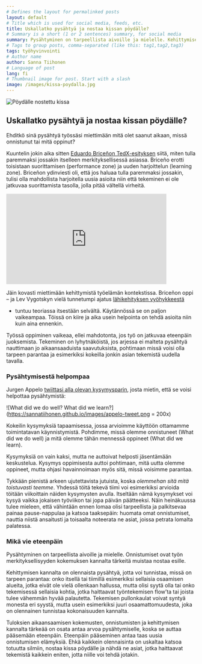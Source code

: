 ```yaml
---
# Defines the layout for permalinked posts
layout: default
# Title which is used for social media, feeds, etc.
title: Uskallatko pysähtyä ja nostaa kissan pöydälle?
# Summary is a short (1 or 2 sentences) summary, for social media
summary: Pysähtyminen on tarpeellista aivoille ja mielelle. Kehittymisen kannalta on olennaista pysähtyä, jotta voi tunnistaa, missä on tarpeen parantaa.
# Tags to group posts, comma-separated (like this: tag1,tag2,tag3)
tags: työhyvinvointi
# Author name
author: Sanna Tiihonen
# Language of post
lang: fi
# Thumbnail image for post. Start with a slash
image: /images/kissa-poydalla.jpg
---
```


![Pöydälle nostettu kissa](https://sannatiihonen.github.io/images/kissa-poydalla.jpg)

## Uskallatko pysähtyä ja nostaa kissan pöydälle?

Ehditkö sinä pysähtyä työssäsi miettimään mitä olet saanut aikaan,
missä onnistunut tai mitä oppinut?

Kuuntelin jokin aika sitten [Eduardo Briceñon
TedX-esityksen](https://www.ted.com/talks/eduardo_briceno_how_to_get_better_at_the_things_you_care_about#t-98441)
siitä, miten tulla paremmaksi jossakin itselleen merkityksellisessä
asiassa. Briceño erotti toisistaan suorittamisen (performance zone) ja
uuden harjoittelun (learning zone). Briceñon ydinviesti oli, että jos
haluaa tulla paremmaksi jossakin, tulisi olla mahdollista harjoitella
uusia asioita niin että tekeminen ei ole jatkuvaa suorittamista
tasolla, jolla pitää vältellä virheitä.

<iframe src="https://embed.ted.com/talks/eduardo_briceno_how_to_get_better_at_the_things_you_care_about" width="426px" height="240px" frameborder="0" scrolling="no" webkitAllowFullScreen mozallowfullscreen allowFullScreen></iframe>

Jäin kovasti miettimään kehittymistä työelämän kontekstissa. Briceñon
oppi – ja Lev Vygotskyn vielä tunnetumpi ajatus [lähikehityksen
vyöhykkeestä](https://en.wikipedia.org/wiki/Zone_of_proximal_development)
- tuntuu teoriassa itsestään selvältä. Käytännössä se on paljon
vaikeampaa. Töissä on kiire ja aika usein helpointa on tehdä asioita
niin kuin aina ennenkin.

Työssä oppiminen vaikeaa, ellei mahdotonta, jos työ on jatkuvaa
eteenpäin juoksemista. Tekeminen on lyhytnäköistä, jos arjessa ei
malteta pysähtyä nauttimaan jo aikaansaaduista saavutuksista,
pohtimaan missä voisi olla tarpeen parantaa ja esimerkiksi kokeilla
jonkin asian tekemistä uudella tavalla.

### Pysähtymisestä helpompaa

Jurgen Appelo [twiittasi alla olevan kysymysparin](https://twitter.com/jurgenappelo/status/847539346718773249/photo/1), josta mietin, että se voisi helpottaa pysähtymistä: 

![What did we do well? What did we learn?](https://sannatiihonen.github.io/images/appelo-tweet.png = 200x)

Kokeilin kysymyksiä tapaamisessa, jossa arvioimme käyttöön ottamamme
toimintatavan käynnistymistä. Pohdimme, missä olemme onnistuneet (What
did we do well) ja mitä olemme tähän mennessä oppineet (What did we
learn).

Kysymyksiä on vain kaksi, mutta ne auttoivat helposti jäsentämään keskustelua. Kysymys oppimisesta auttoi pohtimaan, mitä uutta olemme oppineet, mutta ohjasi havainnoimaan myös sitä, missä voisimme parantaa.

Tykkään pienistä arkeen ujutettavista jutuista, koska _olemmehan sitä mitä toistuvasti teemme_. Yhdessä töitä tekevä tiimi voi esimerkiksi arvioida töitään viikoittain näiden kysymysten avulla. Itseltään nämä kysymykset voi kysyä vaikka jokaisen työviikon tai jopa päivän päätteeksi. Näin heinäkuussa tulee mieleen, että vähintään ennen lomaa olisi tarpeellista ja palkitsevaa painaa pause-nappulaa ja katsoa taaksepäin: huomata omat onnistumiset, nauttia niistä ansaitusti ja toisaalta noteerata ne asiat, joissa petrata lomalta palatessa.

### Mikä vie eteenpäin

Pysähtyminen on tarpeellista aivoille ja mielelle. Onnistumiset ovat työn merkityksellisyyden kokemuksen kannalta tärkeitä muistaa nostaa esille.

Kehittymisen kannalta on olennaista pysähtyä, jotta voi tunnistaa, missä on tarpeen parantaa: onko itsellä tai tiimillä esimerkiksi sellaisia osaamisen alueita, jotka eivät ole vielä ollenkaan hallussa, mutta olisi syytä olla tai onko tekemisessä sellaisia kohtia, jotka haittaavat työntekemisen flow’ta tai joista tulee vähemmän hyvää palautetta. Tekemisen pullonkaulat voivat syntyä monesta eri syystä, mutta usein esimerkiksi juuri osaamattomuudesta, joka on olennainen tunnistaa kokonaisuuden kannalta.

Tuloksien aikaansaamisen kokemusten, onnistumisten ja kehittymisen kannalta tärkeää on osata antaa arvoa pysähtymiselle, koska se auttaa pääsemään eteenpäin. Eteenpäin pääseminen antaa taas uusia onnistumisen elämyksiä. Ehkä kaikkein olennaisinta on uskaltaa katsoa totuutta silmiin, nostaa kissa pöydälle ja nähdä ne asiat, jotka haittaavat tekemistä kaikkein eniten, jotta niille voi tehdä jotakin.
